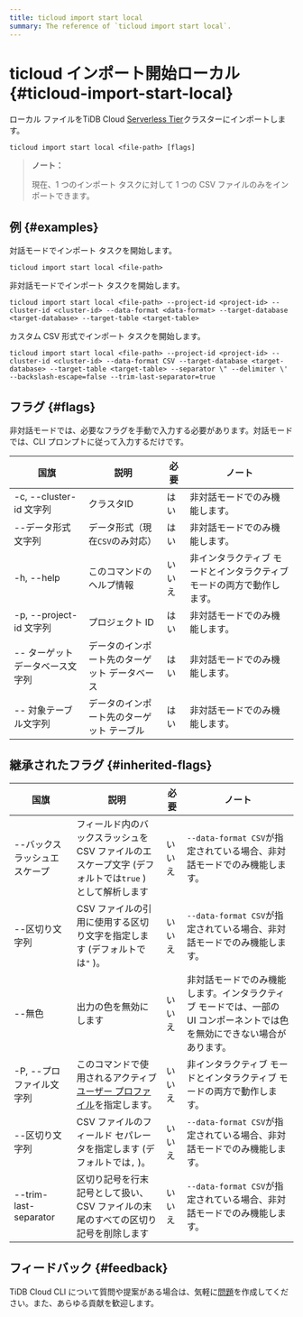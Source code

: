 ```yaml
---
title: ticloud import start local
summary: The reference of `ticloud import start local`.
---
```


# ticloud インポート開始ローカル {#ticloud-import-start-local}

ローカル ファイルをTiDB Cloud [Serverless Tier](/tidb-cloud/select-cluster-tier.md#serverless-tier-beta)クラスターにインポートします。

```shell
ticloud import start local <file-path> [flags]
```

> **ノート：**
>
> 現在、1 つのインポート タスクに対して 1 つの CSV ファイルのみをインポートできます。

## 例 {#examples}

対話モードでインポート タスクを開始します。

```shell
ticloud import start local <file-path>
```

非対話モードでインポート タスクを開始します。

```shell
ticloud import start local <file-path> --project-id <project-id> --cluster-id <cluster-id> --data-format <data-format> --target-database <target-database> --target-table <target-table>
```

カスタム CSV 形式でインポート タスクを開始します。

```shell
ticloud import start local <file-path> --project-id <project-id> --cluster-id <cluster-id> --data-format CSV --target-database <target-database> --target-table <target-table> --separator \" --delimiter \' --backslash-escape=false --trim-last-separator=true
```

## フラグ {#flags}

非対話モードでは、必要なフラグを手動で入力する必要があります。対話モードでは、CLI プロンプトに従って入力するだけです。

| 国旗                   | 説明                      | 必要  | ノート                                  |
| -------------------- | ----------------------- | --- | ------------------------------------ |
| -c, --cluster-id 文字列 | クラスタID                  | はい  | 非対話モードでのみ機能します。                      |
| --データ形式文字列           | データ形式（現在`CSV`のみ対応）      | はい  | 非対話モードでのみ機能します。                      |
| -h, --help           | このコマンドのヘルプ情報            | いいえ | 非インタラクティブ モードとインタラクティブ モードの両方で動作します。 |
| -p, --project-id 文字列 | プロジェクト ID               | はい  | 非対話モードでのみ機能します。                      |
| -- ターゲット データベース文字列   | データのインポート先のターゲット データベース | はい  | 非対話モードでのみ機能します。                      |
| -- 対象テーブル文字列         | データのインポート先のターゲット テーブル   | はい  | 非対話モードでのみ機能します。                      |

## 継承されたフラグ {#inherited-flags}

| 国旗                    | 説明                                                                               | 必要  | ノート                                                             |
| --------------------- | -------------------------------------------------------------------------------- | --- | --------------------------------------------------------------- |
| --バックスラッシュエスケープ       | フィールド内のバックスラッシュを CSV ファイルのエスケープ文字 (デフォルトでは`true` ) として解析します                      | いいえ | `--data-format CSV`が指定されている場合、非対話モードでのみ機能します。                   |
| --区切り文字列              | CSV ファイルの引用に使用する区切り文字を指定します (デフォルトでは`"` )。                                       | いいえ | `--data-format CSV`が指定されている場合、非対話モードでのみ機能します。                   |
| --無色                  | 出力の色を無効にします                                                                      | いいえ | 非対話モードでのみ機能します。インタラクティブ モードでは、一部の UI コンポーネントでは色を無効にできない場合があります。 |
| -P, --プロファイル文字列       | このコマンドで使用されるアクティブ[ユーザー プロファイル](/tidb-cloud/cli-reference.md#user-profile)を指定します。 | いいえ | 非インタラクティブ モードとインタラクティブ モードの両方で動作します。                            |
| --区切り文字列              | CSV ファイルのフィールド セパレータを指定します (デフォルトでは`,` )。                                        | いいえ | `--data-format CSV`が指定されている場合、非対話モードでのみ機能します。                   |
| --trim-last-separator | 区切り記号を行末記号として扱い、CSV ファイルの末尾のすべての区切り記号を削除します                                      | いいえ | `--data-format CSV`が指定されている場合、非対話モードでのみ機能します。                   |

## フィードバック {#feedback}

TiDB Cloud CLI について質問や提案がある場合は、気軽に[問題](https://github.com/tidbcloud/tidbcloud-cli/issues/new/choose)を作成してください。また、あらゆる貢献を歓迎します。
